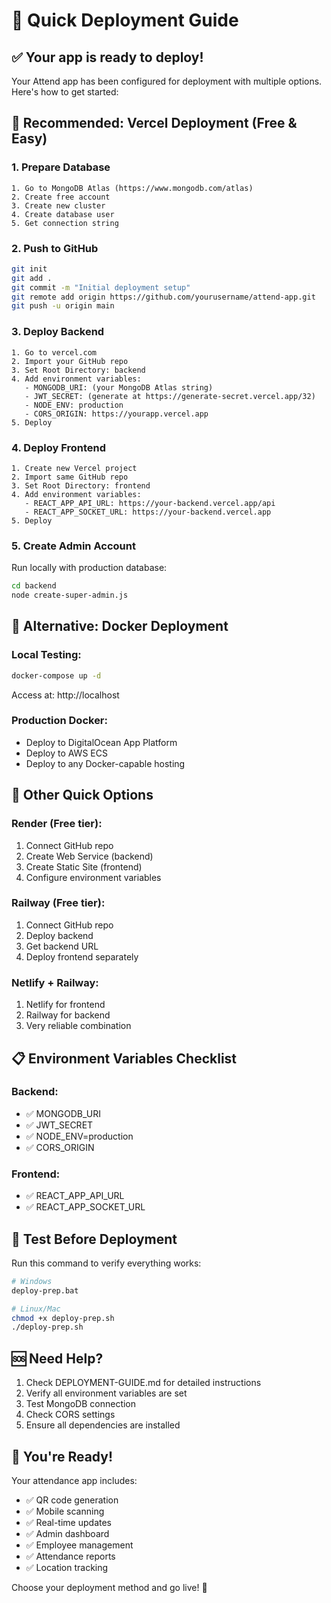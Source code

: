 # 🚀 Quick Deployment Guide

## ✅ Your app is ready to deploy!

Your Attend app has been configured for deployment with multiple options. Here's how to get started:

## 🎯 Recommended: Vercel Deployment (Free & Easy)

### 1. **Prepare Database**
```
1. Go to MongoDB Atlas (https://www.mongodb.com/atlas)
2. Create free account
3. Create new cluster
4. Create database user
5. Get connection string
```

### 2. **Push to GitHub**
```bash
git init
git add .
git commit -m "Initial deployment setup"
git remote add origin https://github.com/yourusername/attend-app.git
git push -u origin main
```

### 3. **Deploy Backend**
```
1. Go to vercel.com
2. Import your GitHub repo
3. Set Root Directory: backend
4. Add environment variables:
   - MONGODB_URI: (your MongoDB Atlas string)
   - JWT_SECRET: (generate at https://generate-secret.vercel.app/32)
   - NODE_ENV: production
   - CORS_ORIGIN: https://yourapp.vercel.app
5. Deploy
```

### 4. **Deploy Frontend**
```
1. Create new Vercel project
2. Import same GitHub repo
3. Set Root Directory: frontend
4. Add environment variables:
   - REACT_APP_API_URL: https://your-backend.vercel.app/api
   - REACT_APP_SOCKET_URL: https://your-backend.vercel.app
5. Deploy
```

### 5. **Create Admin Account**
Run locally with production database:
```bash
cd backend
node create-super-admin.js
```

## 🐳 Alternative: Docker Deployment

### Local Testing:
```bash
docker-compose up -d
```
Access at: http://localhost

### Production Docker:
- Deploy to DigitalOcean App Platform
- Deploy to AWS ECS
- Deploy to any Docker-capable hosting

## 🔧 Other Quick Options

### **Render** (Free tier):
1. Connect GitHub repo
2. Create Web Service (backend)
3. Create Static Site (frontend)
4. Configure environment variables

### **Railway** (Free tier):
1. Connect GitHub repo
2. Deploy backend
3. Get backend URL
4. Deploy frontend separately

### **Netlify + Railway**:
1. Netlify for frontend
2. Railway for backend
3. Very reliable combination

## 📋 Environment Variables Checklist

### Backend:
- ✅ MONGODB_URI
- ✅ JWT_SECRET
- ✅ NODE_ENV=production
- ✅ CORS_ORIGIN

### Frontend:
- ✅ REACT_APP_API_URL
- ✅ REACT_APP_SOCKET_URL

## 🧪 Test Before Deployment

Run this command to verify everything works:
```bash
# Windows
deploy-prep.bat

# Linux/Mac
chmod +x deploy-prep.sh
./deploy-prep.sh
```

## 🆘 Need Help?

1. Check DEPLOYMENT-GUIDE.md for detailed instructions
2. Verify all environment variables are set
3. Test MongoDB connection
4. Check CORS settings
5. Ensure all dependencies are installed

## 🎉 You're Ready!

Your attendance app includes:
- ✅ QR code generation
- ✅ Mobile scanning
- ✅ Real-time updates
- ✅ Admin dashboard
- ✅ Employee management
- ✅ Attendance reports
- ✅ Location tracking

Choose your deployment method and go live! 🚀

